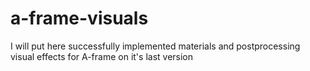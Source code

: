 # a-frame-visuals
I will put here successfully implemented materials and postprocessing visual effects for A-frame on it's last version
